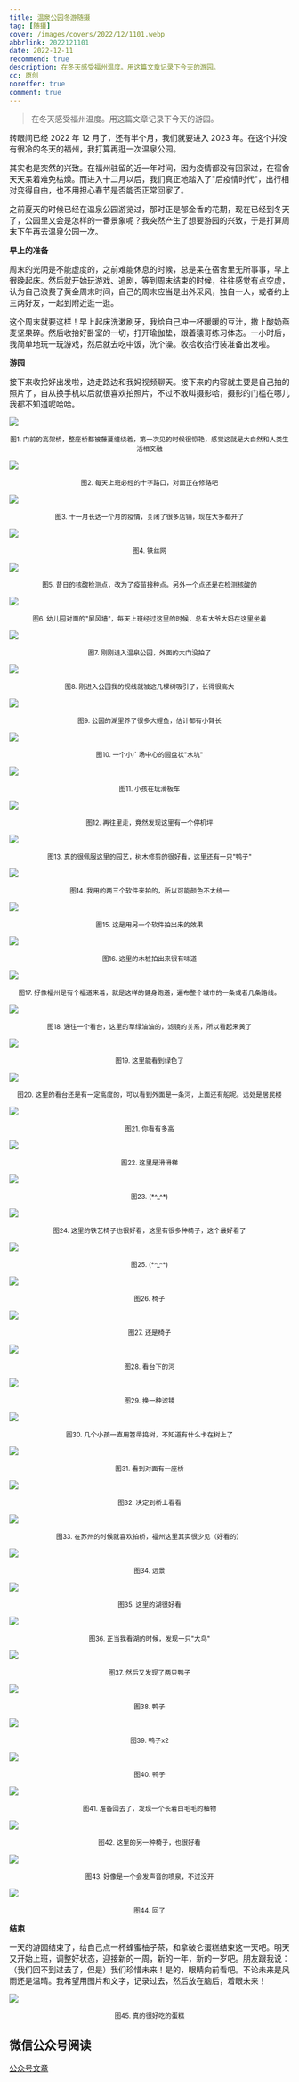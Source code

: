 ```yaml
---
title: 温泉公园冬游随摄
tag: [随摄]
cover: /images/covers/2022/12/1101.webp
abbrlink: 2022121101
date: 2022-12-11
recommend: true
description: 在冬天感受福州温度。用这篇文章记录下今天的游园。
cc: 原创
noreffer: true
comment: true
---
```


> 在冬天感受福州温度。用这篇文章记录下今天的游园。

转眼间已经 2022 年 12 月了，还有半个月，我们就要进入 2023 年。在这个并没有很冷的冬天的福州，我打算再逛一次温泉公园。

其实也是突然的兴致。在福州驻留的近一年时间，因为疫情都没有回家过，在宿舍天天呆着难免枯燥。而进入十二月以后，我们真正地踏入了"后疫情时代"，出行相对变得自由，也不用担心春节是否能否正常回家了。

之前夏天的时候已经在温泉公园游览过，那时正是郁金香的花期，现在已经到冬天了，公园里又会是怎样的一番景象呢？我突然产生了想要游园的兴致，于是打算周末下午再去温泉公园一次。

**早上的准备**

周末的光阴是不能虚度的，之前难能休息的时候，总是呆在宿舍里无所事事，早上很晚起床。然后就开始玩游戏、追剧，等到周末结束的时候，往往感觉有点空虚，认为自己浪费了黄金周末时间，自己的周末应当是出外采风，独自一人，或者约上三两好友，一起到附近逛一逛。

这个周末就要这样！早上起床洗漱刷牙，我给自己冲一杯暖暖的豆汁，撒上酸奶燕麦坚果碎。然后收拾好卧室的一切，打开瑜伽垫，跟着猿哥练习体态。一小时后，我简单地玩一玩游戏，然后就去吃中饭，洗个澡。收拾收拾行装准备出发啦。

**游园**

接下来收拾好出发啦，边走路边和我妈视频聊天。接下来的内容就主要是自己拍的照片了，自从换手机以后就很喜欢拍照片，不过不敢叫摄影哈，摄影的门槛在哪儿我都不知道呢哈哈。

![](/images/post_images/20230321-009de7c7f481498280ece92f91bf409b.webp)
<center><small>图1. 门前的高架桥，整座桥都被藤蔓缠绕着，第一次见的时候很惊艳，感觉这就是大自然和人类生活相交融</small></center>

![](/images/post_images/20230321-da27faf58d184b829d29a44e9f6a5fff.webp)

<center><small>图2. 每天上班必经的十字路口，对面正在修路吧</small></center>

![](/images/post_images/20230321-831f7b210ad34205a122104c37ad95ab.webp)

<center><small>图3. 十一月长达一个月的疫情，关闭了很多店铺，现在大多都开了</small></center>

![](/images/post_images/20230321-2da0a492f81f4047ae50c7fe82f7f5fe.webp)

<center><small>图4. 铁丝网</small></center>

![](/images/post_images/20230321-0d30a425249d48c0bc54f4c88a306915.webp)

<center><small>图5. 昔日的核酸检测点，改为了疫苗接种点。另外一个点还是在检测核酸的</small></center>

![](/images/post_images/20230321-5663a9069cc248ff99f02d7cc450d744.webp)

<center><small>图6. 幼儿园对面的"屏风墙"，每天上班经过这里的时候，总有大爷大妈在这里坐着</small></center>

![](/images/post_images/20230321-8475eed0e20746e5affae1944cf6db8f.webp)

<center><small>图7. 刚刚进入温泉公园，外面的大门没拍了</small></center>

![](/images/post_images/20230321-f1581f7c9e5a4c518d4e3611bdc7d9c7.webp)

<center><small>图8. 刚进入公园我的视线就被这几棵树吸引了，长得很高大</small></center>

![](/images/post_images/20230321-b5b835ab08164965a39808920e6a6cc5.webp)

<center><small>图9. 公园的湖里养了很多大鲤鱼，估计都有小臂长</small></center>

![](/images/post_images/20230321-6a6db5c69a634a9b9c4836f642cc36e8.webp)

<center><small>图10. 一个小广场中心的圆盘状"水坑"</small></center>

![](/images/post_images/20230321-44303f5497944214b3588f7c84154673.webp)

<center><small>图11. 小孩在玩滑板车</small></center>

![](/images/post_images/20230321-35d9e28a3a2449edb8eff351153d5271.webp)

<center><small>图12. 再往里走，竟然发现这里有一个停机坪</small></center>

![](/images/post_images/20230321-22ed7c42433149bdaf4efdbfde73e6c1.webp)

<center><small>图13. 真的很佩服这里的园艺，树木修剪的很好看，这里还有一只"鸭子"</small></center>

![](/images/post_images/20230321-f36588887d5d4adba6eceb2851031fdc.webp)

<center><small>图14. 我用的两三个软件来拍的，所以可能颜色不太统一</small></center>

![](/images/post_images/20230321-040c3ace05fe436d875107e1ce2867f2.webp)

<center><small>图15. 这是用另一个软件拍出来的效果</small></center>

![](/images/post_images/20230321-30ba5369f80a42c4afd6501ae9f0667f.webp)

<center><small>图16. 这里的木桩拍出来很有味道</small></center>

![](/images/post_images/20230321-7e8b3d944aa54faca60617e345f9e453.webp)

<center><small>图17. 好像福州是有个福道来着，就是这样的健身跑道，遍布整个城市的一条或者几条路线。</small></center>

![](/images/post_images/20230321-4b8652088e4c42d798327ffd316bb416.webp)

<center><small>图18. 通往一个看台，这里的草绿油油的，滤镜的关系，所以看起来黄了</small></center>

![](/images/post_images/20230321-6a44f2117bda4bea94da2cd8343291e5.webp)

<center><small>图19. 这里能看到绿色了</small></center>

![](/images/post_images/20230321-b81a682f26ab41b9afbfa8c4e3ca3020.webp)

<center><small>图20. 这里的看台还是有一定高度的，可以看到外面是一条河，上面还有船呢。远处是居民楼</small></center>

![](/images/post_images/20230321-1010213b794648a08a050173c7d4c449.webp)

<center><small>图21. 你看有多高</small></center>

![](/images/post_images/20230321-854f2d4a711941939a1c1bd9803d5544.webp)

<center><small>图22. 这里是滑滑梯</small></center>

![](/images/post_images/20230321-63d202eb04c740e6b4b5919e77c4db96.webp)

<center><small>图23. (*^_^*)</small></center>

![](/images/post_images/20230321-8bc9e437dbcc4425965e779dbe4cfcb4.webp)

<center><small>图24. 这里的铁艺椅子也很好看，这里有很多种椅子，这个最好看了</small></center>

![](/images/post_images/20230321-d698a21e1156453990fb2ad23a8942b0.webp)

<center><small>图25. (*^_^*)</small></center>

![](/images/post_images/20230321-7f9ee88ada88407cb27756aa41412fdf.webp)

<center><small>图26. 椅子</small></center>

![](/images/post_images/20230321-8488c093fb654a3ba624f0c912246b0b.webp)

<center><small>图27. 还是椅子</small></center>

![](/images/post_images/20230321-713d2163df74496aa54330aff3afdc75.webp)

<center><small>图28. 看台下的河</small></center>

![](/images/post_images/20230321-9e57fce49ecd4ebc877d295ec7334eb5.webp)

<center><small>图29. 换一种滤镜</small></center>

![](/images/post_images/20230321-8282eaf07fae4202aef364e6224aadca.webp)

<center><small>图30. 几个小孩一直用笤帚捣树，不知道有什么卡在树上了</small></center>

![](/images/post_images/20230321-8c992952044b4ebb9df36ad6fb54a6db.webp)

<center><small>图31. 看到对面有一座桥</small></center>

![](/images/post_images/20230321-da95a64f9d11488ca1c640db2100e582.webp)

<center><small>图32. 决定到桥上看看</small></center>

![](/images/post_images/20230321-7864d6d3bab74518ae10c25aa0cf00ba.webp)

<center><small>图33. 在苏州的时候就喜欢拍桥，福州这里其实很少见（好看的）</small></center>

![](/images/post_images/20230321-ed30942853cb4e3c8003bba57d11a01f.webp)

<center><small>图34. 远景</small></center>

![](/images/post_images/20230321-b5712f88c6f847fc9d73adc496f834cf.webp)

<center><small>图35. 这里的湖很好看</small></center>

![](/images/post_images/20230321-54eef23f71f947019b5bfbb070a622ce.webp)

<center><small>图36. 正当我看湖的时候，发现一只"大鸟"</small></center>

![](/images/post_images/20230321-67ebdce464094fd0822bb9aa754677ce.webp)

<center><small>图37. 然后又发现了两只鸭子</small></center>

![](/images/post_images/20230321-3bdcc931101a4d3094923f5c780cc959.webp)

<center><small>图38. 鸭子</small></center>

![](/images/post_images/20230321-c89d6fd052e749bab38ded4dbea31fcd.webp)

<center><small>图39. 鸭子x2</small></center>

![](/images/post_images/20230321-9041ef5c41a744d7a70ea3c1054fa64d.webp)

<center><small>图40. 鸭子</small></center>

![](/images/post_images/20230321-fbc65011aa3c4e69a76d73a6e7154ac2.webp)

<center><small>图41. 准备回去了，发现一个长着白毛毛的植物</small></center>

![](/images/post_images/20230321-c343e59f4e8e458f90628ed02148dc70.webp)

<center><small>图42. 这里的另一种椅子，也很好看</small></center>

![](/images/post_images/20230321-efda764f921d46a494d7b68aba9d4d0e.webp)

<center><small>图43. 好像是一个会发声音的喷泉，不过没开</small></center>

![](/images/post_images/20230321-2817c1429bdf44279098a864dc9d7940.webp)

<center><small>图44. 回了</small></center>

**结束**

一天的游园结束了，给自己点一杯蜂蜜柚子茶，和拿破仑蛋糕结束这一天吧。明天又开始上班，调整好状态，迎接新的一周，新的一年，新的一岁吧。朋友跟我说：（我们回不到过去了，但是）我们珍惜未来！是的，眼睛向前看吧。不论未来是风雨还是温晴。我希望用图片和文字，记录过去，然后放在脑后，着眼未来！

![](/images/post_images/20230321-0c13d0aa7b094de2af435183eaee9de4.webp)

<center><small>图45. 真的很好吃的蛋糕</small></center>

## 微信公众号阅读

[公众号文章](https://mp.weixin.qq.com/s/aMNMsGfzDxUp0AENTt_ewA)
